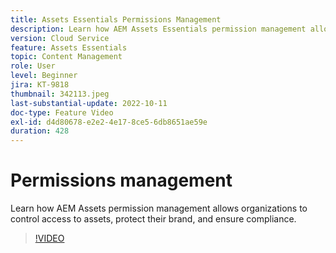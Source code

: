 ```yaml
---
title: Assets Essentials Permissions Management
description: Learn how AEM Assets Essentials permission management allows organizations to control access to assets, protect their brand, and ensure compliance.
version: Cloud Service
feature: Assets Essentials
topic: Content Management
role: User
level: Beginner
jira: KT-9818
thumbnail: 342113.jpeg
last-substantial-update: 2022-10-11
doc-type: Feature Video
exl-id: d4d80678-e2e2-4e17-8ce5-6db8651ae59e
duration: 428
---
```

# Permissions management

Learn how AEM Assets permission management allows organizations to control access to assets, protect their brand, and ensure compliance. 

>[!VIDEO](https://video.tv.adobe.com/v/342113?quality=12&learn=on)
